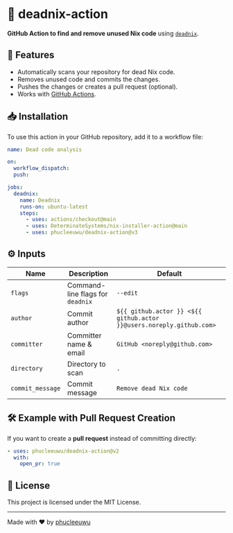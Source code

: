 # 🧹 deadnix-action

**GitHub Action to find and remove unused Nix code** using [`deadnix`](https://github.com/astro/deadnix).

## 🚀 Features
- Automatically scans your repository for dead Nix code.
- Removes unused code and commits the changes.
- Pushes the changes or creates a pull request (optional).
- Works with [GitHub Actions](https://github.com/features/actions).

## 📥 Installation

To use this action in your GitHub repository, add it to a workflow file:

```yaml
name: Dead code analysis

on:
  workflow_dispatch:
  push:

jobs:
  deadnix:
    name: Deadnix
    runs-on: ubuntu-latest
    steps:
      - uses: actions/checkout@main
      - uses: DeterminateSystems/nix-installer-action@main
      - uses: phucleeuwu/deadnix-action@v3
```

## ⚙️ Inputs

| Name           | Description | Default |
|---------------|-------------|---------|
| `flags`       | Command-line flags for `deadnix` | `--edit` |
| `author`      | Commit author | `${{ github.actor }} <${{ github.actor }}@users.noreply.github.com>` |
| `committer`   | Committer name & email | `GitHub <noreply@github.com>` |
| `directory`   | Directory to scan | `.` |
| `commit_message` | Commit message | `Remove dead Nix code` |

## 🛠 Example with Pull Request Creation
If you want to create a **pull request** instead of committing directly:

```yaml
- uses: phucleeuwu/deadnix-action@v2
  with:
    open_pr: true
```

## 📝 License
This project is licensed under the MIT License.

---

Made with ❤️ by [phucleeuwu](https://github.com/phucleeuwu)
